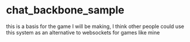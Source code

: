 # chat_backbone_sample

this is a basis for the game I will be making,
I think other people could use this system as 
an alternative to websockets for games like mine
